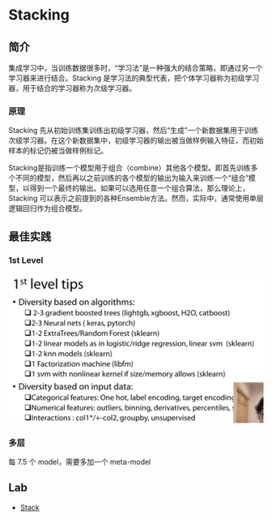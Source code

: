# Stacking

## 简介

集成学习中，当训练数据很多时，“学习法”是一种强大的结合策略，即通过另一个学习器来进行结合。Stacking 是学习法的典型代表，把个体学习器称为初级学习器，用于结合的学习器称为次级学习器。

### 原理

Stacking 先从初始训练集训练出初级学习器，然后“生成”一个新数据集用于训练次级学习器。在这个新数据集中，初级学习器的输出被当做样例输入特征，而初始样本的标记仍被当做样例标记。

Stacking是指训练一个模型用于组合（combine）其他各个模型。即首先训练多个不同的模型，然后再以之前训练的各个模型的输出为输入来训练一个“组合”模型，以得到一个最终的输出。如果可以选用任意一个组合算法，那么理论上，Stacking 可以表示之前提到的各种Ensemble方法。然而，实际中，通常使用单层逻辑回归作为组合模型。

## 最佳实践

### 1st Level

<img src="figures/image-20210504155659481.png" alt="image-20210504155659481" style="zoom:50%;" />

### 多层

每 7.5 个 model，需要多加一个 meta-model


## Lab

- [Stack](10_stacking.ipynb)
